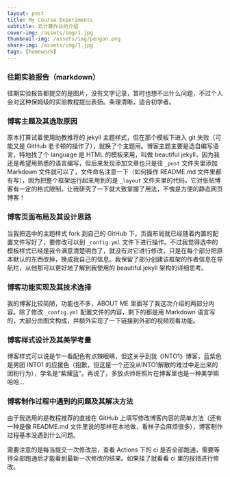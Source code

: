 ```yaml
---
layout: post
title: My Course Experiments
subtitle: 云计算作业的介绍
cover-img: /assets/img/1.jpg
thumbnail-img: /assets/img/pengon.png
share-img: /assets/img/1.jpg
tags: [homework]
---
```


### 往期实验报告（markdown）
往期实验报告都提交的是图片，没有文字记录，暂时也想不出什么问题，不过个人会对这种保姆级的实验教程提出表扬。条理清晰，适合初学者。
### 博客主题及其选取原因
原本打算试着使用助教推荐的 jekyll 主题样式，但在那个模板下进入 git 失败（可能又是 GitHub 老卡顿的操作了），就换了个主题用。博客主题主要是选自编写语言，特地找了个 language 是 HTML 的模板来用，叫做 beautiful jekyll，因为我还是希望用熟悉的语言编写，但后来发现添加文章也只是往 `_post` 文件夹里添加 Markdown 文件就可以了，文件命名注意一下（如何操作 README.md 文件里都有写），因为把整个框架运行起来用到的是 `_layout` 文件夹里的代码，它对张贴博客有一定的格式限制。让我研究了一下就大致掌握了用法，不愧是方便的静态网页博客！
### 博客页面布局及其设计思路
当我把选中的主题样式 fork 到自己的 GitHub 下，页面布局就已经随着内置的配置文件写好了，要修改可以到 `_config.yml` 文件下进行操作。不过我觉得选中的模板样式已经是我令满意清楚明白了，就没有对它进行修改，只是在每个部分把原本默认的东西改掉，换成我自己的信息。我保留了部分创建该框架的作者信息在导航栏，从他那可以更好地了解到我使用的 beautiful jekyll 架构的详细思考。
### 博客功能实现及其技术选择
我的博客比较简陋，功能也不多，ABOUT ME 里面写了我这次介绍的两部分内容。除了修改 `_config.yml` 配置文件的内容，剩下的都是用 Markdown 语言写的，大部分由图文构成，并额外实现了一下链接到外部的视频观看功能。
### 博客样式设计及其美学考量
博客样式可以说是乍一看配色有点辣眼睛，但这关乎到我《INTO1》博客，蓝紫色是男团 INTO1 的应援色（抱歉，但这是一个还没从INTO1解散的难过中走出来的团粉行为），学名是“紫耀蓝”。再说了，多放点帅哥照片在博客里也是一种美学嘛哈哈...
### 博客制作过程中遇到的问题及其解决方法
由于我选用的是教程推荐的直接在 GitHub 上填写修改博客内容的简单方法（还有一种是像 README.md 文件里说的那样在本地做，看样子会麻烦很多），博客制作过程基本没遇到什么问题。

需要注意的是每当提交一次修改后，查看 Actions 下的 ci 是否全部跑通，需要等待全部跑通后才能看到最新一次修改的结果。如果挂了就看看 ci 里的报错进行修改。
